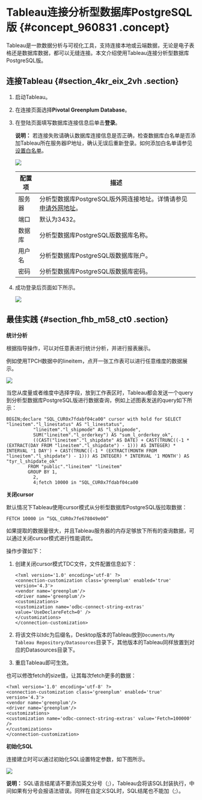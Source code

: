 # Tableau连接分析型数据库PostgreSQL版 {#concept_960831 .concept}

Tableau是一款数据分析与可视化工具，支持连接本地或云端数据，无论是电子表格还是数据库数据，都可以无缝连接。本文介绍使用Tableau连接分析型数据库PostgreSQL版。

## 连接Tableau {#section_4kr_eix_2vh .section}

1.  启动Tableau。
2.  在连接页面选择**Pivotal Greenplum Database**。
3.  在登陆页面填写数据库连接信息后单击**登录**。

    **说明：** 若连接失败请确认数据库连接信息是否正确，检查数据库白名单是否添加Tableau所在服务器IP地址，确认无误后重新登录。如何添加白名单请参见[设置白名单](intl.zh-CN/用户指南/管理实例/设置白名单.md#)。

    ![](http://static-aliyun-doc.oss-cn-hangzhou.aliyuncs.com/assets/img/776343/156809172451418_zh-CN.png)

    |配置项|描述|
    |---|--|
    |服务器|分析型数据库PostgreSQL版外网连接地址。详情请参见[申请外网地址](intl.zh-CN/用户指南/管理实例/申请外网地址.md#)。|
    |端口|默认为3432。|
    |数据库|分析型数据库PostgreSQL版数据库名称。|
    |用户名|分析型数据库PostgreSQL版数据库账户。|
    |密码|分析型数据库PostgreSQL版数据库密码。|

4.  成功登录后页面如下所示。

    ![](http://static-aliyun-doc.oss-cn-hangzhou.aliyuncs.com/assets/img/776343/156809172451281_zh-CN.png)


## 最佳实践 {#section_fhb_m58_ct0 .section}

**统计分析**

根据指导操作，可以对任意表进行统计分析，并进行报表展示。

例如使用TPCH数据中的lineitem，点开一张工作表可以进行任意维度的数据展示。

![](http://static-aliyun-doc.oss-cn-hangzhou.aliyuncs.com/assets/img/776343/156809172551283_zh-CN.png)

当您从度量或者维度中选择字段，放到工作表区时，Tableau都会发送一个query到分析型数据库PostgreSQL版进行数据查询，例如上述图表发送的query如下所示：

``` {#codeblock_btq_yla_4lr}
BEGIN;declare "SQL_CUR0x7fdabf04ca00" cursor with hold for SELECT "lineitem"."l_linestatus" AS "l_linestatus",
          "lineitem"."l_shipmode" AS "l_shipmode",
          SUM("lineitem"."l_orderkey") AS "sum_l_orderkey_ok",
          ((CAST("lineitem"."l_shipdate" AS DATE) + CAST(TRUNC((-1 * (EXTRACT(DAY FROM "lineitem"."l_shipdate") - 1))) AS INTEGER) * INTERVAL '1 DAY') + CAST(TRUNC((-1 * (EXTRACT(MONTH FROM "lineitem"."l_shipdate") - 1))) AS INTEGER) * INTERVAL '1 MONTH') AS "tyr_l_shipdate_ok"
        FROM "public"."lineitem" "lineitem"
        GROUP BY 1,
          2,
          4;fetch 10000 in "SQL_CUR0x7fdabf04ca00
```

**关闭cursor**

默认情况下Tableau使用cursor模式从分析型数据库PostgreSQL版拉取数据：

``` {#codeblock_udx_61v_7r4}
FETCH 10000 in “SQL_CUR0x7fe678049e00”
```

如果提取的数据量很大，并且Tableau服务器的内存足够放下所有的查询数据，可以通过关闭cursor模式进行性能调优。

操作步骤如下：

1.  创建关闭cursor模式TDC文件，文件配置信息如下：

    ``` {#codeblock_t3u_vaw_1j6}
    <?xml version='1.0' encoding='utf-8' ?>  
    <connection-customization class='greenplum' enabled='true' version='4.3'>  
    <vendor name='greenplum'/>  
    <driver name='greenplum'/>  
    <customizations>  
    <customization name='odbc-connect-string-extras' value='UseDeclareFetch=0' />
    </customizations>  
    </connection-customization>
    ```

2.  将该文件以tdc为后缀名，Desktop版本的Tableau放到`Documents/My Tableau Repository/Datasources`目录下，其他版本的Tableau同样放置到对应的Datasources目录下。
3.  重启Tableau即可生效。

也可以修改fetch的size值，让其每次fetch更多的数据：

``` {#codeblock_rgk_xr7_dyh}
<?xml version='1.0' encoding='utf-8' ?>  
<connection-customization class='greenplum' enabled='true' version='4.3'>  
<vendor name='greenplum'/>  
<driver name='greenplum'/>  
<customizations>  
<customization name='odbc-connect-string-extras' value='Fetch=100000' />  
</customizations>  
</connection-customization>
```

**初始化SQL**

连接建立时可以通过初始化SQL设置特定参数，如下图所示。

![](http://static-aliyun-doc.oss-cn-hangzhou.aliyuncs.com/assets/img/776343/156809172551286_zh-CN.png)

**说明：** SQL语言结尾请不要添加英文分号（;），Tableau会将该SQL封装执行，中间如果有分号会报语法错误。同样在自定义SQL时，SQL结尾也不能加（;）。

